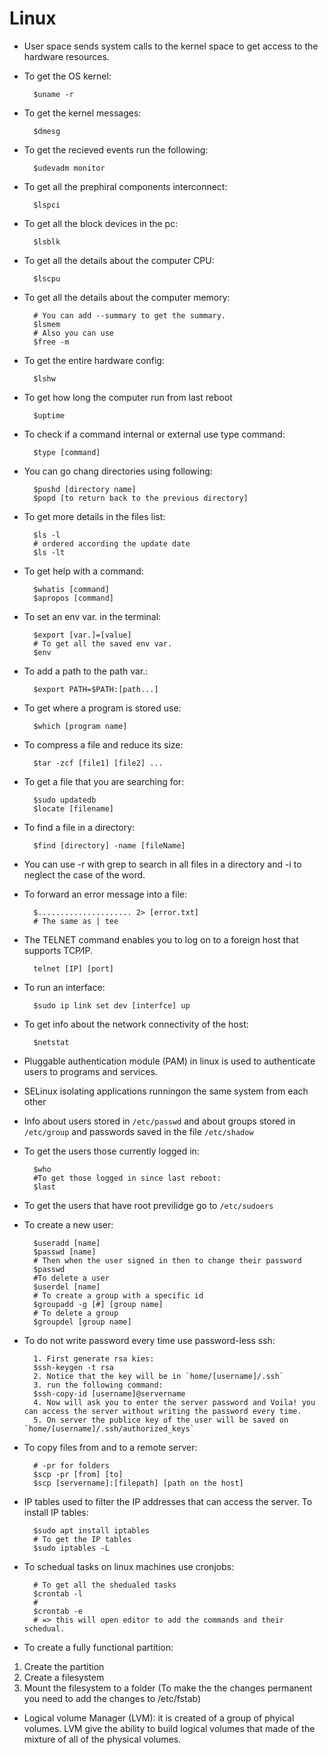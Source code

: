 # Linux

- User space sends system calls to the kernel space to get access to the hardware resources.
- To get the OS kernel:

        $uname -r

- To get the kernel messages:

        $dmesg

- To get the recieved events run the following:

        $udevadm monitor

- To get all the prephiral components interconnect:

        $lspci

- To get all the block devices in the pc:

        $lsblk

- To get all the details about the computer CPU:

        $lscpu

- To get all the details about the computer memory:

        # You can add --summary to get the summary.
        $lsmem
        # Also you can use
        $free -m

- To get the entire hardware config:

        $lshw

- To get how long the computer run from last reboot

        $uptime

- To check if a command internal or external use type command:

        $type [command]

- You can go chang directories using following:

        $pushd [directory name]
        $popd [to return back to the previous directory]

- To get more details in the files list:

        $ls -l
        # ordered according the update date
        $ls -lt

- To get help with a command:

        $whatis [command]
        $apropos [command]

- To set an env var. in the terminal:

        $export [var.]=[value]
        # To get all the saved env var.
        $env

- To add a path to the path var.:

        $export PATH=$PATH:[path...]

- To get where a program is stored use:

        $which [program name]

- To compress a file and reduce its size:

        $tar -zcf [file1] [file2] ...

- To get a file that you are searching for:

        $sudo updatedb
        $locate [filename]

- To find a file in a directory:

        $find [directory] -name [fileName]

- You can use -r with grep to search in all files in a directory and -i to neglect the case of the word.

- To forward an error message into a file:

        $..................... 2> [error.txt]
        # The same as | tee

- The TELNET command enables you to log on to a foreign host that supports TCP⁄IP.

        telnet [IP] [port]

- To run an interface:

        $sudo ip link set dev [interfce] up

- To get info about the network connectivity of the host:

        $netstat

- Pluggable authentication module (PAM) in linux is used to authenticate users to programs and services.

- SELinux isolating applications runningon the same system from each other

- Info about users stored in `/etc/passwd` and about groups stored in `/etc/group` and passwords saved in the file `/etc/shadow`

- To get the users those currently logged in:

        $who
        #To get those logged in since last reboot:
        $last

- To get the users that have root previlidge go to `/etc/sudoers`

- To create a new user:

        $useradd [name]
        $passwd [name]
        # Then when the user signed in then to change their password
        $passwd
        #To delete a user
        $userdel [name]
        # To create a group with a specific id
        $groupadd -g [#] [group name]
        # To delete a group
        $groupdel [group name]

- To do not write password every time use password-less ssh:

        1. First generate rsa kies:
        $ssh-keygen -t rsa
        2. Notice that the key will be in `home/[username]/.ssh`
        3. run the following command:
        $ssh-copy-id [username]@servername
        4. Now will ask you to enter the server password and Voila! you can access the server without writing the password every time.
        5. On server the publice key of the user will be saved on `home/[username]/.ssh/authorized_keys`

- To copy files from and to a remote server:

        # -pr for folders
        $scp -pr [from] [to]
        $scp [servername]:[filepath] [path on the host]

- IP tables used to filter the IP addresses that can access the server. To install IP tables:

        $sudo apt install iptables
        # To get the IP tables
        $sudo iptables -L

- To schedual tasks on linux machines use cronjobs:

        # To get all the shedualed tasks
        $crontab -l
        #
        $crontab -e 
        # => this will open editor to add the commands and their schedual.

- To create a fully functional partition:
1. Create the partition
2. Create a filesystem
3. Mount the filesystem to a folder (To make the the changes permanent you need to add the changes to /etc/fstab)

- Logical volume Manager (LVM): it is created of a group of phyical volumes. LVM give the ability to build logical volumes that made of the mixture of all of the physical volumes.


